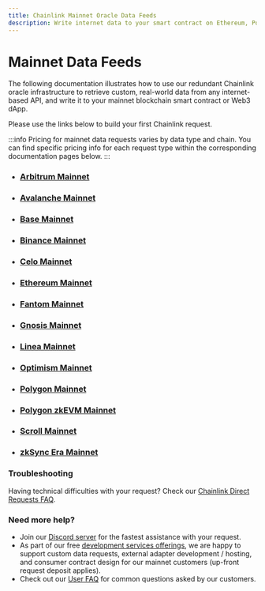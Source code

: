 ```yaml
---
title: Chainlink Mainnet Oracle Data Feeds
description: Write internet data to your smart contract on Ethereum, Polygon, Arbitrum, Binance, Avalanche, Base, Optimism, Fantom, Gnosis, Celo, Scroll, Linea, and zkSync networks.
---
```


# Mainnet Data Feeds

The following documentation illustrates how to use our redundant Chainlink oracle infrastructure to retrieve custom, real-world data from any internet-based API, and write it to your mainnet blockchain smart contract or Web3 dApp. 

Please use the links below to build your first Chainlink request.

:::info
Pricing for mainnet data requests varies by data type and chain. You can find specific pricing info for each request type within the corresponding documentation pages below.
:::

* ### [Arbitrum Mainnet](/services/direct-request-jobs/mainnets/Arbitrum-One-Mainnet-Jobs)
* ### [Avalanche Mainnet](/services/direct-request-jobs/mainnets/Avalanche-CChain-Mainnet-Jobs)
* ### [Base Mainnet](/services/direct-request-jobs/mainnets/Base-Mainnet-Jobs)
* ### [Binance Mainnet](/services/direct-request-jobs/mainnets/Binance-Mainnet-Jobs)
* ### [Celo Mainnet](/services/direct-request-jobs/mainnets/Celo-Mainnet-Jobs)
* ### [Ethereum Mainnet](/services/direct-request-jobs/mainnets/Ethereum-Mainnet-Jobs)
* ### [Fantom Mainnet](/services/direct-request-jobs/mainnets/Fantom-Mainnet-Jobs)
* ### [Gnosis Mainnet](/services/direct-request-jobs/mainnets/Gnosis-Chain-Mainnet-Jobs)
* ### [Linea Mainnet](/services/direct-request-jobs/mainnets/Linea-Mainnet-Jobs)
* ### [Optimism Mainnet](/services/direct-request-jobs/mainnets/Optimism-Mainnet-Jobs)
* ### [Polygon Mainnet](/services/direct-request-jobs/mainnets/Polygon-Mainnet-Jobs)
* ### [Polygon zkEVM Mainnet](/services/direct-request-jobs/mainnets/Polygon-zkEVM-Mainnet-Jobs)
* ### [Scroll Mainnet](/services/direct-request-jobs/mainnets/Scroll-Mainnet-Jobs)
* ### [zkSync Era Mainnet](/services/direct-request-jobs/mainnets/zkSync-Era-Mainnet-Jobs)

### Troubleshooting

Having technical difficulties with your request? Check our [Chainlink Direct Requests FAQ](/knowledgebase/faq/Chainlink-Users#chainlink-direct-requests).

### Need more help?

* Join our [Discord server](https://discord.gg/Xs6SjqVPUA) for the fastest assistance with your request. 
* As part of our free [development services offerings](/services/Development-Services), we are happy to support custom data requests, external adapter development / hosting, and consumer contract design for our mainnet customers (up-front request deposit applies).
* Check out our [User FAQ](/knowledgebase/faq/Chainlink-Users "FAQ - Chainlink Data Consumers") for common questions asked by our customers.